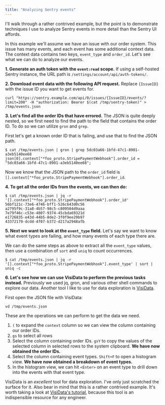 ```yaml
---
title: "Analyzing Sentry events"
---
```


I'll walk through a rather contrived example, but the point is to demonstrate
techniques I use to analyze Sentry events in more detail than the Sentry UI
affords.

In this example we'll assume we have an issue with our order system. This issue
has many events, and each event has some additional context data. The context
data contains two keys, `event_type` and `order_id`. Let's see what we can do to
analyze our events.

**1\. Generate an auth token with the `event:read` scope.** If using a self-hosted
Sentry instance, the URL path is `/settings/account/api/auth-tokens/`.

**2\. Download event data with the following API request.** Replace `{IssueID}` with the issue
ID you want to get events for.

```
curl "https://sentry.example.com/api/0/issues/{IssueID}/events/?limit=200" -H "authorization: Bearer $(cat /tmp/sentry-token)" > /tmp/events.json
```

**3\. Let's find all the order IDs that have errored.** The JSON is quite deeply
nested, so we first need to find the path to the field that contains the order
ID. To do so we can utilize `gron` and `grep`.

First let's get a known order ID that is failing, and use that to find the JSON path.

```
$ cat /tmp/events.json | gron | grep 5dc03a66-1bfd-47c1-8901-a3eb5140ee68
json[0].context["*foo_proto.StripePaymentWebhook"].order_id = "5dc03a66-1bfd-47c1-8901-a3eb5140ee68";
```

Now we know that the JSON path to the `order_id` field is `[].context["*foo_proto.StripePaymentWebhook"].order_id`.

**4\. To get all the order IDs from the events, we can then do:**

```
$ cat /tmp/events.json | jq -r '[].context["*foo_proto.StripePaymentWebhook"].order_id'
56bf121c-73e6-4746-bff1-526c643d0c56
a2795f9c-31a8-4b57-98c5-c809504d9aaa
7e79f46c-c53e-4807-9374-45cbda69321d
e1726835-e43d-44b5-8de2-3f0f9ee29b97
43372179-dcdd-4f07-b372-d217a2948afb
```

**5\. Next we want to look at the `event_type` field.** Let's say we want to know
what event types are failing, and how many events of each type there are.

We can do the same steps as above to extract all the `event_type` values, then
use a combination of `sort` and `uniq` to count occurrences.

```
$ cat /tmp/events.json | jq -r '[].context["*foo_proto.StripePaymentWebhook"].event_type' | sort | uniq -c
```

**6\. Let's see how we can use VisiData to perform the previous tasks
instead.** Previously we used jq, gron, and various other shell commands to
explore our data. Another tool I like to use for data exploration is
[VisiData](/visidata-vd).

First open the JSON file with VisiData:

```
vd /tmp/events.json
```

These are the operations we can perform to get the data we need.

1. `(` to expand the `context` column so we can view the column containing our order IDs.
2. `gs` to select all rows
3. Select the column containing order IDs. `gsY` to copy the values of the selected column in selected rows to the
   system clipboard. **We have now obtained the order IDs.**
4. Select the column containing event types. `Shift+F` to open a histogram
   view. **We have now obtained a breakdown of event types.**
5. In the histogram view, we can hit `<Enter>` on an event type to drill down
   into the events with that event type.

VisiData is an _excellent_ tool for data exploration. I've only just scratched
the surface for it. Also bear in mind that this is a rather contrived example.
It's worth taking a look at [VisiData's
tutorial](https://jsvine.github.io/intro-to-visidata/index.html), because this
tool is an indispensible resource for any engineer.
